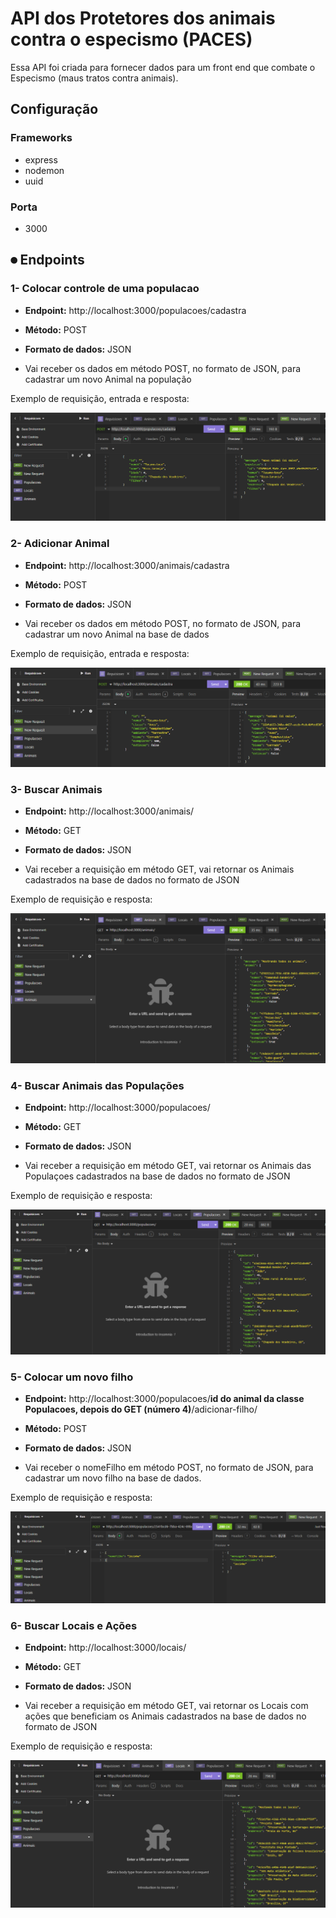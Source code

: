 # API dos Protetores dos animais contra o especismo (PACES)

Essa API foi criada para fornecer dados para um front end que combate o Especismo (maus tratos contra animais).

## Configuração

### Frameworks
 * express
 * nodemon
 * uuid

### Porta
* 3000

## ⏺ Endpoints

### 1- Colocar controle de uma populacao

* **Endpoint:** http://localhost:3000/populacoes/cadastra

* **Método:** POST

* **Formato de dados:** JSON

* Vai receber os dados em método POST, no formato de JSON, para cadastrar um novo Animal na população

Exemplo de requisição, entrada e resposta:

![Exemplo de entrada e resposta:](/assets/images/populacoesPost.png)

### 2- Adicionar Animal

* **Endpoint:** http://localhost:3000/animais/cadastra

* **Método:** POST

* **Formato de dados:** JSON

* Vai receber os dados em método POST, no formato de JSON, para cadastrar um novo Animal na base de dados

Exemplo de requisição, entrada e resposta:

![Exemplo de entrada e resposta:](/assets/images/animaisPost.png)

### 3- Buscar Animais

* **Endpoint:** http://localhost:3000/animais/

* **Método:** GET

* **Formato de dados:** JSON

* Vai receber a requisição em método GET, vai retornar os Animais cadastrados na base de dados no formato de JSON

Exemplo de requisição e resposta:

![Exemplo de entrada e resposta:](/assets/images/animaisGET.png)

### 4- Buscar Animais das Populações

* **Endpoint:** http://localhost:3000/populacoes/

* **Método:** GET

* **Formato de dados:** JSON

* Vai receber a requisição em método GET, vai retornar os Animais das Populaçoes cadastrados na base de dados no formato de JSON

Exemplo de requisição e resposta:

![Exemplo de entrada e resposta:](/assets/images/populacoesGET.png)

### 5- Colocar um novo filho

* **Endpoint:** http://localhost:3000/populacoes/**id do animal da classe Populacoes, depois do GET (número 4)**/adicionar-filho/

* **Método:** POST

* **Formato de dados:** JSON

* Vai receber o nomeFilho em método POST, no formato de JSON, para cadastrar um novo filho na base de dados.

Exemplo de requisição e resposta:

![Exemplo de entrada e resposta:](/assets/images/filhosPOST.png)

### 6- Buscar Locais e Ações

* **Endpoint:** http://localhost:3000/locais/

* **Método:** GET

* **Formato de dados:** JSON

* Vai receber a requisição em método GET, vai retornar os Locais com ações que beneficiam os Animais cadastrados na base de dados no formato de JSON

Exemplo de requisição e resposta:

![Exemplo de entrada e resposta:](/assets/images/locaisGET.png)
